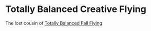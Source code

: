 # Totally Balanced Creative Flying

The lost cousin of [Totally Balanced Fall Flying](https://github.com/notjustanna/TotallyBalancedFallFlying)
